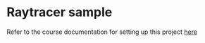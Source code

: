 # Raytracer sample

Refer to the course documentation for setting up this project [here](https://app.gitbook.com/o/b3dqd7QQRvmcMESGx996/s/TRzi8I72JI2Hspznwkxl/intro-to-c++/intro)
